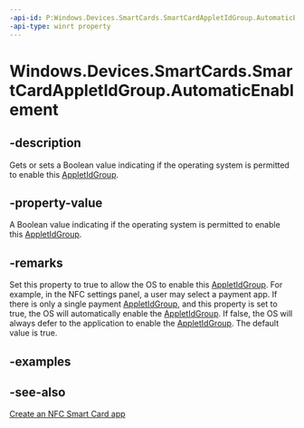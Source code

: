 ----api-id: P:Windows.Devices.SmartCards.SmartCardAppletIdGroup.AutomaticEnablement
-api-type: winrt property
---<!-- Property syntaxpublic bool AutomaticEnablement { get;  set; }--># Windows.Devices.SmartCards.SmartCardAppletIdGroup.AutomaticEnablement## -descriptionGets or sets a Boolean value indicating if the operating system is permitted to enable this [AppletIdGroup](smartcardappletidgroup.md).## -property-valueA Boolean value indicating if the operating system is permitted to enable this [AppletIdGroup](smartcardappletidgroup.md).## -remarksSet this property to true to allow the OS to enable this [AppletIdGroup](smartcardappletidgroup.md). For example, in the NFC settings panel, a user may select a payment app. If there is only a single payment [AppletIdGroup](smartcardappletidgroup.md), and this property is set to true, the OS will automatically enable the [AppletIdGroup](smartcardappletidgroup.md). If false, the OS will always defer to the application to enable the [AppletIdGroup](smartcardappletidgroup.md). The default value is true.## -examples## -see-also[Create an NFC Smart Card app](http://msdn.microsoft.com/library/26834a51-512b-485b-84c8-abf713787588)